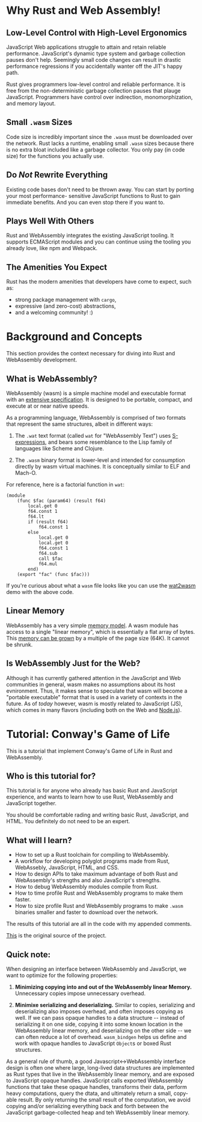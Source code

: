 Why Rust and Web Assembly!
==========================


Low-Level Control with High-Level Ergonomics
--------------------------------------------
JavaScript Web applications struggle to attain and retain reliable performance. JavaScript's
dynamic type system and garbage collection pauses don't help. Seemingly small code changes can 
result in drastic performance regressions if you accidentally wanter off the JIT's happy path.

Rust gives programmers low-level control and reliable performance. It is free from the 
non-deterministic garbage collection pauses that plauge JavaScript. Programmers have control over
indirection, monomorphization, and memory layout. 


Small `.wasm` Sizes
-------------------
Code size is incredibly important since the `.wasm` must be downloaded over the network. Rust
lacks a runtime, enabling small `.wasm` sizes because there is no extra bloat included like a 
garbage collector. You only pay (in code size) for the functions you actually use.


Do *Not* Rewrite Everything
-----------------------------
Existing code bases don't need to be thrown away. You can start by porting your most performance-
sensitive JavaScript functions to Rust to gain immediate benefits. And you can even stop there if
you want to.


Plays Well With Others
----------------------
Rust and WebAssembly integrates the existing JavaScript tooling. It supports ECMAScript modules and
you can continue using the tooling you already love, like npm and Webpack.


The Amenities You Expect
------------------------
Rust has the modern amenities that developers have come to expect, such as:

- strong package management with `cargo`, 
- expressive (and zero-cost) abstractions,
- and a welcoming community! :)


Background and Concepts 
=======================
This section provides the context necessary for diving into Rust and WebAssembly development.


What is WebAssembly?
--------------------
WebAssembly (wasm) is a simple machine model and executable format with an [extensive specification](https://webassembly.github.io/spec/).
It is designed to be portable, compact, and execute at or near native speeds.

As a programming language, WebAssembly is comprised of two formats that represent the same 
structures, albeit in different ways:

1. The `.wat` text format (called `wat` for "WebAssembly Text") uses [S-expressions](https://en.wikipedia.org/wiki/S-expression), and bears 
some resemblance to the Lisp family of languages like Scheme and Clojure.

2. The `.wasm` binary format is lower-level and intended for consumption directly by wasm 
virtual machines. It is conceptually similar to ELF and Mach-O.

For reference, here is a factorial function in `wat`:

```
(module
    (func $fac (param64) (result f64)
        local.get 0
        f64.const 1
        f64.lt
        if (result f64)
            f64.const 1
        else
            local.get 0
            local.get 0
            f64.const 1
            f64.sub
            call $fac
            f64.mul
        end)
    (export "fac" (func $fac)))
```

If you're curious about what a `wasm` file looks like you can use the [wat2wasm](https://webassembly.github.io/wabt/demo/wat2wasm/) 
demo with the above code.


Linear Memory
-------------
WebAssembly has a very simple [memory model](https://webassembly.github.io/spec/core/syntax/modules.html#syntax-mem). A wasm module has access to a single "linear memory",
which is essentially a flat array of bytes. This [memory can be grown](https://webassembly.github.io/spec/core/syntax/instructions.html#syntax-instr-memory) by a multiple of the page
size (64K). It cannot be shrunk.


Is WebAssembly Just for the Web?
--------------------------------
Although it has currently gathered attention in the JavaScript and Web communities in general, wasm
makes no assumptions about its host evnironment. Thus, it makes sense to speculate that wasm will
become a "portable executable" format that is used in a variety of contexts in the future. As of
*today* however, wasm is mostly related to JavaScript (JS), which comes in many flavors
(including both on the Web and [Node.js](https://nodejs.org/)).


Tutorial: Conway's Game of Life
===============================
This is a tutorial that implement Conway's Game of Life in Rust and WebAssembly.


Who is this tutorial for?
-------------------------
This tutorial is for anyone who already has basic Rust and JavaScript experience, and wants to 
learn how to use Rust, WebAssembly and JavaScript together.

You should be comfortable rading and writing basic Rust, JavaScript, and HTML. You definitely do
not need to be an expert.


What will I learn?
------------------

- How to set up a Rust toolchain for compiling to WebAssembly. 
- A workflow for developing polyglot programs made from Rust, WebAssebly, JavaScript, HTML,
and CSS.
- How to design APIs to take maximum advantage of both Rust and WebAssembly's strengths and 
also JavaScript's strengths.
- How to debug WebAssembly modules compile from Rust.
- How to time profile Rust and WebAssembly programs to make them faster.
- How to size profile Rust and WebAssembly programs to make `.wasm` binaries smaller and faster
to download over the network.


The results of this tutorial are all in the code with my appended comments.

[This](https://rustwasm.github.io/docs/book/introduction.html) is the original source of the project.


Quick note: 
-----------
When designing an interface between WebAssembly and JavaScript, we want to optimize for the following
properties:

1. **Minimizing copying into and out of the WebAssembly linear Memory.** Unnecessary copies
impose unnecessary overhead.
	
2. **Minimixe serializing and deserializing.** Similar to copies, serializing and deserializing
also imposes overhead, and often imposes copying as well. If we can pass opaque handles to
a data structure -- instead of serializing it on one side, copying it into some known location
in the WebAssembly linear memory, and deserializing on the other side -- we can often reduce
a lot of overhead. `wasm_bindgen` helps us define and work with opaque handles to JavaScript
`Object`s or boxed Rust structures.

As a general rule of thumb, a good Javascript<->WebAssembly interface design is often one where large,
long-lived data structures are implemented as Rust types that live in the WebAssembly linear memory, and
are exposed to JavaScript opaque handles. JavaScript calls exported WebAssembly functions that take these
opaque handles, transforms their data, perform heavy computations, query the dtata, and ultimately 
return a small, copy-able result. By only returning the small result of the computation, we avoid copying
and/or serializing everything back and forth between the JavaScript garbage-collected heap and teh 
WebAssembly linear memory.

